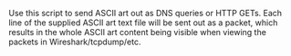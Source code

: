 Use this script to send ASCII art out as DNS queries or HTTP GETs.  Each line of the supplied ASCII art text file will be sent out as a packet, which results in the whole ASCII art content being visible when viewing the packets in Wireshark/tcpdump/etc.




